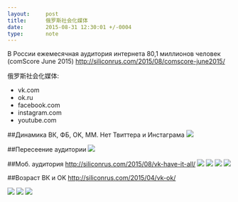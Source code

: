 ```yaml
---
layout:     post
title:      俄罗斯社会化媒体
date:       2015-08-31 12:30:01 +/-0004
type:       note
---
```


В России ежемесячная аудитория интернета 80,1 миллионов человек (comScore June 2015)
http://siliconrus.com/2015/08/comscore-june2015/

俄罗斯社会化媒体:

* vk.com  
* ok.ru  
* facebook.com  
* instagram.com  
* youtube.com  

##Динамика ВК, ФБ, OK, ММ.
Нет Твиттера и  Инстаграма
![](/zh/images/5dab410d3e392d227d29629a087de952.jpg)

##Пересеение аудитории
![](/zh/images/d238e9e2ff43f6035255.jpg)

##Моб. аудитория
http://siliconrus.com/2015/08/vk-have-it-all/
![](/zh/images/nwyqnjvhV8M.jpg)
![](/zh/images/815d5c3e8a90a1b6d9ca.png)
![](/zh/images/b66c5d790cedf5196cf6.png)
![](/zh/images/JlEAwaNOImQ.jpg)

##Возраст ВК и OK
http://siliconrus.com/2015/04/vk-ok/

![](/zh/images/a1cfa51dbf17bddcb70f.jpg)
![](/zh/images/ebeaf776a2249697e4a6.png)
![](/zh/images/3ac0ad8b69106a5a4a2f.png)
